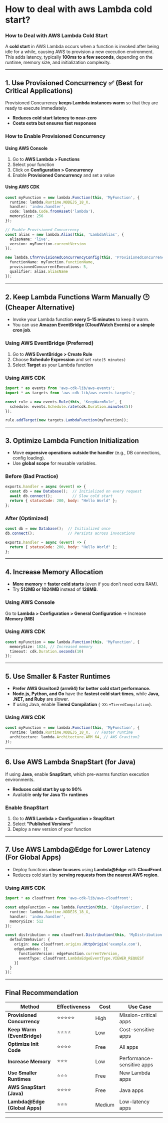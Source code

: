 # How to deal with aws Lambda cold start?

### **How to Deal with AWS Lambda Cold Start**  

A **cold start** in AWS Lambda occurs when a function is invoked after being idle for a while, causing AWS to provision a new execution environment. This adds latency, typically **100ms to a few seconds**, depending on the runtime, memory size, and initialization complexity.  

---

## **1. Use Provisioned Concurrency** ✅ **(Best for Critical Applications)**
Provisioned Concurrency **keeps Lambda instances warm** so that they are ready to execute immediately.  
- **Reduces cold start latency to near-zero**  
- **Costs extra but ensures fast responses**  

### **How to Enable Provisioned Concurrency**  
#### **Using AWS Console**  
1. Go to **AWS Lambda > Functions**  
2. Select your function  
3. Click on **Configuration > Concurrency**  
4. Enable **Provisioned Concurrency** and set a value  

#### **Using AWS CDK**  
```typescript
const myFunction = new lambda.Function(this, 'MyFunction', {
  runtime: lambda.Runtime.NODEJS_18_X,
  handler: 'index.handler',
  code: lambda.Code.fromAsset('lambda'),
  memorySize: 256
});

// Enable Provisioned Concurrency
const alias = new lambda.Alias(this, 'LambdaAlias', {
  aliasName: 'live',
  version: myFunction.currentVersion
});

new lambda.CfnProvisionedConcurrencyConfig(this, 'ProvisionedConcurrency', {
  functionName: myFunction.functionName,
  provisionedConcurrentExecutions: 5,
  qualifier: alias.aliasName
});
```
---
## **2. Keep Lambda Functions Warm Manually** 🕒 **(Cheaper Alternative)**
- Invoke your Lambda function **every 5-15 minutes** to keep it warm.  
- You can use **Amazon EventBridge (CloudWatch Events) or a simple cron job**.  

### **Using AWS EventBridge (Preferred)**
1. Go to **AWS EventBridge > Create Rule**  
2. Choose **Schedule Expression** and set `rate(5 minutes)`  
3. Select **Target** as your Lambda function  

### **Using AWS CDK**
```typescript
import * as events from 'aws-cdk-lib/aws-events';
import * as targets from 'aws-cdk-lib/aws-events-targets';

const rule = new events.Rule(this, 'KeepWarmRule', {
  schedule: events.Schedule.rate(cdk.Duration.minutes(5))
});

rule.addTarget(new targets.LambdaFunction(myFunction));
```
---
## **3. Optimize Lambda Function Initialization**
- Move **expensive operations** **outside the handler** (e.g., DB connections, config loading).  
- Use **global scope** for reusable variables.  

### **Before (Bad Practice)**
```javascript
exports.handler = async (event) => {
  const db = new Database();  // Initialized on every request
  await db.connect();         // Slow cold start
  return { statusCode: 200, body: "Hello World" };
};
```

### **After (Optimized)**
```javascript
const db = new Database();  // Initialized once
db.connect();               // Persists across invocations

exports.handler = async (event) => {
  return { statusCode: 200, body: "Hello World" };
};
```
---
## **4. Increase Memory Allocation**
- **More memory = faster cold starts** (even if you don’t need extra RAM).  
- Try **512MB or 1024MB** instead of **128MB**.  

### **Using AWS Console**  
Go to **Lambda > Configuration > General Configuration** → Increase **Memory (MB)**  

### **Using AWS CDK**
```typescript
const myFunction = new lambda.Function(this, 'MyFunction', {
  memorySize: 1024, // Increased memory
  timeout: cdk.Duration.seconds(10)
});
```
---
## **5. Use Smaller & Faster Runtimes**
- **Prefer AWS Graviton2 (arm64) for better cold start performance.**  
- **Node.js, Python, and Go** have the **fastest cold start times**, while **Java, .NET, and Ruby** are slower.  
- If using Java, enable **Tiered Compilation** (`-XX:+TieredCompilation`).  

### **Using AWS CDK**
```typescript
const myFunction = new lambda.Function(this, 'MyFunction', {
  runtime: lambda.Runtime.NODEJS_18_X,  // Faster runtime
  architecture: lambda.Architecture.ARM_64, // AWS Graviton2
});
```
---
## **6. Use AWS Lambda SnapStart (for Java)**
If using **Java**, enable **SnapStart**, which pre-warms function execution environments.  
- **Reduces cold start by up to 90%**  
- Available **only for Java 11+ runtimes**  

### **Enable SnapStart**
1. Go to **AWS Lambda > Configuration > SnapStart**  
2. Select **"Published Versions"**  
3. Deploy a new version of your function  

---
## **7. Use AWS Lambda@Edge for Lower Latency (For Global Apps)**
- Deploy functions **closer to users** using **Lambda@Edge** with **CloudFront**.  
- Reduces cold start by **serving requests from the nearest AWS region**.  

### **Using AWS CDK**
```typescript
import * as cloudfront from 'aws-cdk-lib/aws-cloudfront';

const edgeFunction = new lambda.Function(this, 'EdgeFunction', {
  runtime: lambda.Runtime.NODEJS_18_X,
  handler: 'index.handler',
  memorySize: 512
});

const distribution = new cloudfront.Distribution(this, 'MyDistribution', {
  defaultBehavior: {
    origin: new cloudfront.origins.HttpOrigin('example.com'),
    edgeLambdas: [{
      functionVersion: edgeFunction.currentVersion,
      eventType: cloudfront.LambdaEdgeEventType.VIEWER_REQUEST
    }]
  }
});
```
---
## **Final Recommendation**
| **Method**                     | **Effectiveness** | **Cost** | **Use Case** |
|--------------------------------|----------------|---------|--------------|
| **Provisioned Concurrency**     | ⭐⭐⭐⭐⭐ | High | Mission-critical apps |
| **Keep Warm (EventBridge)**     | ⭐⭐⭐⭐ | Low | Cost-sensitive apps |
| **Optimize Init Code**          | ⭐⭐⭐⭐ | Free | All apps |
| **Increase Memory**             | ⭐⭐⭐ | Low | Performance-sensitive apps |
| **Use Smaller Runtimes**        | ⭐⭐⭐ | Free | New Lambda apps |
| **AWS SnapStart (Java)**        | ⭐⭐⭐⭐ | Free | Java apps |
| **Lambda@Edge (Global Apps)**   | ⭐⭐⭐ | Medium | Low-latency apps |

---

